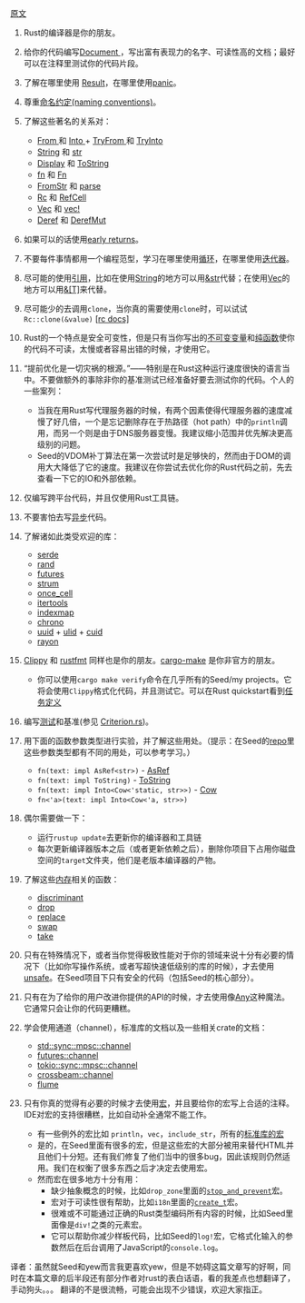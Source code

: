 [原文](https://seed-rs.org/0.8.0/rust/)
1. Rust的编译器是你的朋友。

2. 给你的代码编写[Document ](https://doc.rust-lang.org/book/ch14-02-publishing-to-crates-io.html#making-useful-documentation-comments)，写出富有表现力的名字、可读性高的文档；最好可以在注释里测试你的代码片段。

3. 了解在哪里使用 [Result](https://doc.rust-lang.org/std/result/)，在哪里使用[panic](https://doc.rust-lang.org/book/ch09-03-to-panic-or-not-to-panic.html#to-panic-or-not-to-panic)。

4. 尊重[命名约定(naming conventions)](https://rust-lang.github.io/api-guidelines/naming.html)。

5. 了解这些著名的关系对：

   - [From ](https://doc.rust-lang.org/std/convert/trait.From.html)和 [Into ](https://doc.rust-lang.org/std/convert/trait.Into.html)+ [TryFrom ](https://doc.rust-lang.org/std/convert/trait.TryFrom.html)和 [TryInto](https://doc.rust-lang.org/std/convert/trait.TryInto.html)
   - [String](https://doc.rust-lang.org/std/string/struct.String.html) 和 [str](https://doc.rust-lang.org/std/primitive.str.html)
   - [Display](https://doc.rust-lang.org/std/fmt/trait.Display.html) 和 [ToString](https://doc.rust-lang.org/std/string/trait.ToString.html)
   - [fn](https://doc.rust-lang.org/std/primitive.fn.html) 和 [Fn](https://doc.rust-lang.org/std/ops/trait.Fn.html)
   - [FromStr](https://doc.rust-lang.org/std/str/trait.FromStr.html) 和 [parse](https://doc.rust-lang.org/std/primitive.str.html#method.parse)
   - [Rc](https://doc.rust-lang.org/std/rc/struct.Rc.html) 和 [RefCell](https://doc.rust-lang.org/stable/std/cell/struct.RefCell.html)
   - [Vec](https://doc.rust-lang.org/std/vec/struct.Vec.html) 和 [vec!](https://doc.rust-lang.org/std/macro.vec.html)
   - [Deref](https://doc.rust-lang.org/std/ops/trait.Deref.html) 和 [DerefMut](https://doc.rust-lang.org/std/ops/trait.DerefMut.html)

6. 如果可以的话使用[early returns](https://doc.rust-lang.org/book/ch09-02-recoverable-errors-with-result.html#recoverable-errors-with-result)。

7. 不要每件事情都用一个编程范型，学习在哪里使用[循环](https://doc.rust-lang.org/book/ch03-05-control-flow.html#repetition-with-loops)，在哪里使用[迭代器](https://doc.rust-lang.org/std/iter/index.html)。

8. 尽可能的使用[引用](https://doc.rust-lang.org/std/primitive.reference.html)，比如在使用[String](https://doc.rust-lang.org/std/string/struct.String.html)的地方可以用[&str](https://doc.rust-lang.org/std/primitive.str.html)代替；在使用[Vec](https://doc.rust-lang.org/std/vec/struct.Vec.html)的地方可以用[&[T]](https://doc.rust-lang.org/std/primitive.slice.html)来代替。

9. 尽可能少的去调用`clone`，当你真的需要使用`clone`时，可以试试`Rc::clone(&value)` [[rc docs\]](https://doc.rust-lang.org/std/rc/index.html)

10. Rust的一个特点是安全可变性，但是只有当你写出的[不可变变量](https://doc.rust-lang.org/book/ch03-01-variables-and-mutability.html#variables-and-mutability)和[纯函数](https://en.wikipedia.org/wiki/Pure_function)使你的代码不可读，太慢或者容易出错的时候，才使用它。

11. “提前优化是一切灾祸的根源。”——特别是在Rust这种运行速度很快的语言当中。不要做额外的事除非你的基准测试已经准备好要去测试你的代码。个人的一些案列：

    - 当我在用Rust写代理服务器的时候，有两个因素使得代理服务器的速度减慢了好几倍，一个是忘记删除存在于热路径（hot path）中的`println`调用，而另一个则是由于DNS服务器变慢。我建议缩小范围并优先解决更高级别的问题。
    - Seed的VDOM补丁算法在第一次尝试时是足够快的，然而由于DOM的调用大大降低了它的速度。我建议在你尝试去优化你的Rust代码之前，先去查看一下它的IO和外部依赖。

12. 仅编写跨平台代码，并且仅使用Rust工具链。

13. 不要害怕去写[异步](https://rust-lang.github.io/async-book/01_getting_started/01_chapter.html)代码。

14. 了解诸如此类受欢迎的库：

    - [serde](https://crates.io/crates/serde)
    - [rand](https://crates.io/crates/rand)
    - [futures](https://crates.io/crates/futures)
    - [strum](https://crates.io/crates/strum)
    - [once_cell](https://crates.io/crates/once_cell)
    - [itertools](https://crates.io/crates/itertools)
    - [indexmap](https://crates.io/crates/indexmap)
    - [chrono](https://crates.io/crates/chrono)
    - [uuid](https://crates.io/crates/uuid) + [ulid](https://crates.io/crates/ulid) + [cuid](https://crates.io/crates/cuid)
    - [rayon](https://crates.io/crates/rayon)

15. [Clippy](https://github.com/rust-lang/rust-clippy) 和 [rustfmt](https://github.com/rust-lang/rustfmt) 同样也是你的朋友。[cargo-make](https://sagiegurari.github.io/cargo-make/) 是你非官方的朋友。

    - 你可以使用`cargo make verify`命令在几乎所有的Seed/my projects。它将会使用`Clippy`格式化代码，并且测试它。可以在Rust quickstart看到[任务定义](https://github.com/seed-rs/seed-quickstart/blob/8c5807721e2e67d12e3f93533ebb75b871203800/Makefile.toml#L22-L24)

16. 编写[测试](https://doc.rust-lang.org/book/ch11-01-writing-tests.html)和基准(参见 [Criterion.rs](https://bheisler.github.io/criterion.rs/book/criterion_rs.html))。

17. 用下面的函数参数类型进行实验，并了解这些用处。（提示：在Seed的[repo](https://github.com/seed-rs/seed)里这些参数类型都有不同的用处，可以参考学习。）

    - `fn(text: impl AsRef<str>)` - [AsRef](https://doc.rust-lang.org/std/convert/trait.AsRef.html)
    - `fn(text: impl ToString)` - [ToString](https://doc.rust-lang.org/std/string/trait.ToString.html)
    - `fn(text: impl Into<Cow<'static, str>>)` - [Cow](https://doc.rust-lang.org/std/borrow/enum.Cow.html)
    - `fn<'a>(text: impl Into<Cow<'a, str>>)`

18. 偶尔需要做一下：

    - 运行`rustup update`去更新你的编译器和工具链
    - 每次更新编译器版本之后（或者更新依赖之后），删除你项目下占用你磁盘空间的`target`文件夹，他们是老版本编译器的产物。

19. 了解这些[内存](https://doc.rust-lang.org/std/mem/index.html)相关的函数：

    - [discriminant](https://doc.rust-lang.org/std/mem/fn.discriminant.html)
    - [drop](https://doc.rust-lang.org/std/mem/fn.drop.html)
    - [replace](https://doc.rust-lang.org/std/mem/fn.replace.html)
    - [swap](https://doc.rust-lang.org/std/mem/fn.swap.html)
    - [take](https://doc.rust-lang.org/std/mem/fn.take.html)

20. 只有在特殊情况下，或者当你觉得极致性能对于你的领域来说十分有必要的情况下（比如你写操作系统，或者写超快速低级别的库的时候），才去使用[unsafe](https://doc.rust-lang.org/book/ch19-01-unsafe-rust.html?unsafe-rust)。在Seed项目下只有安全的代码（包括Seed的核心部分）。

21. 只有在为了给你的用户改进你提供的API的时候，才去使用像[Any](https://doc.rust-lang.org/std/any/trait.Any.html)这种魔法。它通常只会让你的代码更糟糕。

22. 学会使用通道（channel），标准库的文档以及一些相关crate的文档：

    - [std::sync::mpsc::channel](https://doc.rust-lang.org/std/sync/mpsc/fn.channel.html)
    - [futures::channel](https://docs.rs/futures/0.3.5/futures/channel/index.html)
    - [tokio::sync::mpsc::channel](https://docs.rs/tokio/0.2.21/tokio/sync/mpsc/fn.channel.html)
    - [crossbeam::channel](https://docs.rs/crossbeam/0.7.3/crossbeam/channel/index.html)
    - [flume](https://docs.rs/flume/0.7.1/flume/)

23. 只有你真的觉得有必要的时候才去使用[宏](https://doc.rust-lang.org/book/ch19-06-macros.html#macros)，并且要给你的宏写上合适的注释。IDE对宏的支持很糟糕，比如自动补全通常不能工作。

    - 有一些例外的宏比如 `println`，`vec`，`include_str`，所有的[标准库的宏](https://doc.rust-lang.org/std/index.html#macros)
    - 是的，在Seed里面有很多的宏，但是这些宏的大部分被用来替代HTML并且他们十分短。还有我们修复了他们当中的很多bug，因此该规则仍然适用。我们在权衡了很多东西之后才决定去使用宏。
    - 然而宏在很多地方十分有用：
      - 缺少抽象概念的时候，比如`drop_zone`里面的[`stop_and_prevent`](https://github.com/seed-rs/seed/blob/3134d21c6fcb2383685885687fe2a7610fb2ff74/examples/drop_zone/src/lib.rs#L89-L97)宏。
      - 宏对于可读性很有帮助，比如`i18n`里面的[`create_t`](https://github.com/seed-rs/seed/blob/29666287eaf5e914c80e9fae7cc6736cd31ce087/examples/i18n/src/i18n.rs#L90-L131)宏。
      - 很难或不可能通过正确的Rust类型编码所有内容的时候，比如Seed里面像是`div!`之类的元素宏。
      - 它可以帮助你减少样板代码，比如Seed的`log!`宏，它格式化输入的参数然后在后台调用了JavaScript的`console.log`。


译者：虽然就Seed和yew而言我更喜欢yew，但是不妨碍这篇文章写的好啊，同时在本篇文章的后半段还有部分作者对rust的表白话语，看的我差点也想翻译了，手动狗头。。。
    翻译的不是很流畅，可能会出现不少错误，欢迎大家指正。

    
